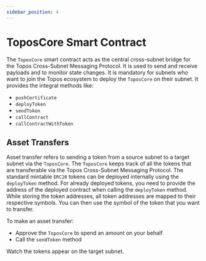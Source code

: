 ```yaml
---
sidebar_position: 4
---
```


# ToposCore Smart Contract

The `ToposCore` smart contract acts as the central cross-subnet bridge for the Topos Cross-Subnet Messaging Protocol. It is used to send and receive payloads and to monitor state changes. It is mandatory for subnets who want to join the Topos ecosystem to deploy the `ToposCore` on their subnet. It provides the integral methods like:

- `pushCertificate`
- `deployToken`
- `sendToken`
- `callContract`
- `callContractWithToken`

## Asset Transfers

Asset transfer refers to sending a token from a source subnet to a target subnet via the `ToposCore`. The `ToposCore` keeps track of all the tokens that are transferable via the Topos Cross-Subnet Messaging Protocol. The standard mintable `ERC20` tokens can be deployed internally using the `deployToken` method. For already deployed tokens, you need to provide the address of the deployed contract when calling the `deployToken` method. While storing the token addresses, all token addresses are mapped to their respective symbols. You can then use the symbol of the token that you want to transfer.

To make an asset transfer:

- Approve the `ToposCore` to spend an amount on your behalf
- Call the `sendToken` method

Watch the tokens appear on the target subnet.
